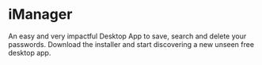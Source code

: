# iManager
An easy and very impactful Desktop App to save, search and delete your passwords.
Download the installer and start discovering a new unseen free desktop app.
